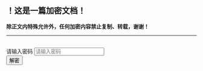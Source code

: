 
<script>
var content = '【加密内容】';
    var keySize = 256;
    var iterations = 1000;
    function decrypt (encryptedMsg, pass) {
        var salt = CryptoJS.enc.Hex.parse(encryptedMsg.substr(0, 32));
        var iv = CryptoJS.enc.Hex.parse(encryptedMsg.substr(32, 32));
        var encrypted = encryptedMsg.substring(64);
        var key = CryptoJS.PBKDF2(pass, salt, {
            keySize: keySize/32,
            iterations: iterations
        });
        var decrypted = CryptoJS.AES.decrypt(encrypted, key, {
            iv: iv,
            padding: CryptoJS.pad.Pkcs7,
            mode: CryptoJS.mode.CBC
        }).toString(CryptoJS.enc.Utf8);
        return decrypted;
    }
    function onbtnDecrypto(){
        var passphrase = document.getElementById('inputkey').value,
            encryptedMsg = content,
            encryptedHMAC = encryptedMsg.substring(0, 64),
            encryptedHTML = encryptedMsg.substring(64),
            decryptedHMAC = CryptoJS.HmacSHA256(encryptedHTML, CryptoJS.SHA256(passphrase).toString()).toString();
            console.log(decryptedHMAC);
            console.log(encryptedHMAC);
        if (decryptedHMAC !== encryptedHMAC) {
            alert('密码错误！');
            return;
        }
        var plainHTML = decrypt(encryptedHTML, passphrase);
    document.getElementById("output").innerHTML = plainHTML;
    document.getElementById("pwinput").style.display = "none";
    }
</script>
<script src="https://cdnjs.cloudflare.com/ajax/libs/crypto-js/3.1.9-1/crypto-js.min.js" integrity="sha384-lp4k1VRKPU9eBnPePjnJ9M2RF3i7PC30gXs70+elCVfgwLwx1tv5+ctxdtwxqZa7" crossorigin="anonymous"></script>

## ！这是一篇加密文档！

**除正文内特殊允许外，任何加密内容禁止复制、转载，谢谢！**

---

<br>
<div id="output"></div>
<div id="pwinput">
    <div class="form-group">
        <label for="inputkey">请输入密码</label>
        <input type="password" class="form-control" id="inputkey" placeholder="请输入密码">
    </div>
    <button class="btn btn-primary" onclick="onbtnDecrypto()">解密</button>
</div>

<!--代码块上色-->
<link rel="stylesheet" href="/assets/styles/default.min.css">
<script type="text/javascript" src="/assets/highlight.js"></script>
<script>hljs.highlightAll();</script>